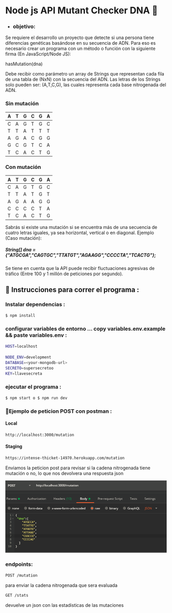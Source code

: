 # Node js API Mutant Checker DNA 🧬

- ### objetivo:
Se requiere el desarrollo un proyecto que detecte si una persona tiene diferencias genéticas basándose en su secuencia de ADN. Para eso es necesario crear un programa con un método o función con la siguiente firma (En JavaScript/Node JS):

hasMutation(dna)

Debe recibir como parámetro un array de Strings que representan cada fila de una tabla
de (NxN) con la secuencia del ADN. Las letras de los Strings solo pueden ser: (A,T,C,G), las
cuales representa cada base nitrogenada del ADN.


### Sin mutación

| A | T | G | C | G | A |
|---|---|---|---|---|---|
| C | A | G | T | G | C |
| T | T | A | T | T | T |
| A | G | A | C | G | G |
| G | C | G | T | C | A |
| T | C | A | C | T | G |

### Con mutación

| A | T | G | C | G | A |
|---|---|---|---|---|---|
| C | A | G | T | G | C |
| T | T | A | T | G | T |
| A | G | A | A | G | G |
| C | C | C | C | T | A |
| T | C | A | C | T | G |

Sabrás si existe una mutación si se encuentra más de una secuencia de cuatro letras
iguales, ya sea horizontal, vertical o en diagonal.
Ejemplo (Caso mutación):

##### String[] dna = {"ATGCGA","CAGTGC","TTATGT","AGAAGG","CCCCTA","TCACTG"};

Se tiene en cuenta que la API puede recibir fluctuaciones agresivas de tráfico (Entre 100 y 1
millón de peticiones por segundo).

## 📝 Instrucciones para correr el programa : 

### Instalar dependencias :
```sh
$ npm install
```

### configurar variables de entorno ... copy variables.env.example && paste variables.env :
```sh 
HOST=localhost

NODE_ENV=development
DATABASE=<your-mongodb-url>
SECRETO=supersecretoo
KEY=llavesecreta
```

### ejecutar el programa :
```sh
$ npm start o $ npm run dev
```

### 🚀Ejemplo de peticion POST con postman :

#### Local
```sh
http://localhost:3000/mutation
```

#### Staging
```sh
https://intense-thicket-14970.herokuapp.com/mutation
```
 Enviamos la peticion post para revisar si la cadena nitrogenada tiene mutación o no, lo que nos devolvera una respuesta json

<p align="center"><img src="https://github.com/Kuteji/prueba_backend_N3/blob/master/public/img/peticion-example.png"><p>

###  endpoints:

```sh
POST /mutation
```
para enviar la cadena nitrogenada que sera evaluada

```sh
GET /stats
```
devuelve  un json con las estadisticas de las mutaciones


